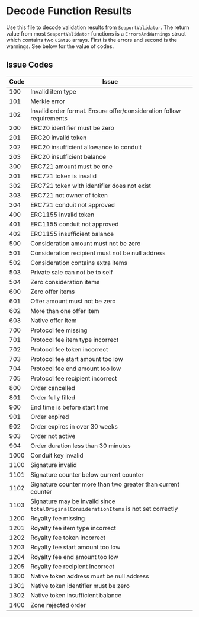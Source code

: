 # Decode Function Results
Use this file to decode validation results from `SeaportValidator`. The return value from most `SeaportValidator` functions is a `ErrorsAndWarnings` struct which contains two `uint16` arrays. First is the errors and second is the warnings. See below for the value of codes.

## Issue Codes
| Code | Issue |
| - | ----------- |
| 100 | Invalid item type |
| 101 | Merkle error |
| 102 | Invalid order format. Ensure offer/consideration follow requirements |
| 200 | ERC20 identifier must be zero |
| 201 | ERC20 invalid token |
| 202 | ERC20 insufficient allowance to conduit |
| 203 | ERC20 insufficient balance |
| 300 | ERC721 amount must be one |
| 301 | ERC721 token is invalid |
| 302 | ERC721 token with identifier does not exist |
| 303 | ERC721 not owner of token |
| 304 | ERC721 conduit not approved |
| 400 | ERC1155 invalid token |
| 401 | ERC1155 conduit not approved |
| 402 | ERC1155 insufficient balance |
| 500 | Consideration amount must not be zero |
| 501 | Consideration recipient must not be null address |
| 502 | Consideration contains extra items |
| 503 | Private sale can not be to self |
| 504 | Zero consideration items |
| 600 | Zero offer items |
| 601 | Offer amount must not be zero |
| 602 | More than one offer item |
| 603 | Native offer item |
| 700 | Protocol fee missing |
| 701 | Protocol fee item type incorrect |
| 702 | Protocol fee token incorrect |
| 703 | Protocol fee start amount too low |
| 704 | Protocol fee end amount too low |
| 705 | Protocol fee recipient incorrect |
| 800 | Order cancelled |
| 801 | Order fully filled |
| 900 | End time is before start time |
| 901 | Order expired |
| 902 | Order expires in over 30 weeks |
| 903 | Order not active |
| 904 | Order duration less than 30 minutes |
| 1000 | Conduit key invalid |
| 1100 | Signature invalid |
| 1101 | Signature counter below current counter |
| 1102 | Signature counter more than two greater than current counter |
| 1103 | Signature may be invalid since `totalOriginalConsiderationItems` is not set correctly |
| 1200 | Royalty fee missing |
| 1201 | Royalty fee item type incorrect |
| 1202 | Royalty fee token incorrect |
| 1203 | Royalty fee start amount too low |
| 1204 | Royalty fee end amount too low |
| 1205 | Royalty fee recipient incorrect |
| 1300 | Native token address must be null address |
| 1301 | Native token identifier must be zero |
| 1302 | Native token insufficient balance |
| 1400 | Zone rejected order |